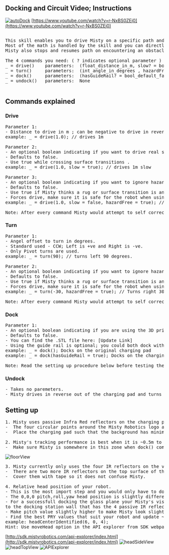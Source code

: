 ## Docking and Circuit Video; Instructions
[![autoDock](https://i.imgur.com/3qhCJNY.png)](https://www.youtube.com/watch?v=r-NxBS0ZEj0)
[https://www.youtube.com/watch?v=r-NxBS0ZEj0](https://www.youtube.com/watch?v=r-NxBS0ZEj0)
<pre>

This skill enables you to drive Misty on a specific path and dock on the wirless charger. 
Most of the math is handled by the skill and you can directly start writing code for your path.
Misty also stops and resumes path on encountering an obstacle. 

The 4 commands you need: ( ? indicates optional parameter )
_ = drive()    parameters:  (float_distance_in_m, slow? = bool_default_false , hazardFree? = bool_default_false )
_ = turn()     parameters:  (int_angle_in_degrees , hazardFree? = bool_default_false)
_ = dock()     parameters:  (hasGuideRail? = bool_default_false)
_ = undock()   parameters:  None

</pre>

## Commands explained
### Drive 
<pre>
Parameter 1: 
- Distance to drive in m ; can be negative to drive in reverse.
example: _ = drive(1.0); // drives 1m

Parameter 2:  
- An optional boolean indicating if you want to drive real slow for this distance.
- Defaults to false.
- Use true while crossing surface transitions .
example: _ = drive(1.0, slow = true); // drives 1m slow

Parameter 3: 
- An optional boolean indicating if you want to ignore hazards while driving this distance.
- Defaults to false.
- Use true if Misty thinks a rug or surface transition is an obstacle and stops. 
- Forces drive, make sure it is safe for the robot when using it.
example: _ = drive(1.0, slow = false, hazardFree = true); // drives 1m fast ignoring hazards

Note: After every command Misty would attempt to self correct any unintentional angular offset
</pre>

### Turn
<pre>
Parameter 1: 
- Angel offset to turn in degrees. 
- Standard used - CCW; Left is +ve and Right is -ve.
- Only Pivot turns are used. 
example: _ = turn(90); // turns left 90 degrees.

Parameter 2: 
- An optional boolean indicating if you want to ignore hazards while turning.
- Defaults to false.
- Use true if Misty thinks a rug or surface transition is an obstacle and stops. 
- Forces drive, make sure it is safe for the robot when using it.
example: _ = turn(-30, hazardFree = true); // Turns right 30 degrees ignoring hazards

Note: After every command Misty would attempt to self correct any unintentional angular offset
</pre>

### Dock
<pre>
Parameter 1:
- An optional boolean indicating if you are using the 3D printed guide rail on the charging pad.
- Defaults to false.
- You can find the .STL file here: [Update Link]
- Using the guide rail is optional; you could both dock with and without the guide rail.
example: _ = dock(); Docks on the original charging pad
example: _ = dock(hasGuideRail = true); Docks on the charging pad with the guide rail.

Note: Read the setting up procedure below before testing the code
</pre>

### Undock
<pre>
- Takes no paremeters.
- Misty drives in reverse out of the charging pad and turns 180 degrees.
</pre>

## Setting up

<pre>
1. Misty uses passive Infra Red reflectors on the charging pad to track relatve position. 
-  The four circular points around the Misty Robotics logo are the reflectors.
-  Place the charging pad such that the background has minimal IR reflective elements.

2. Misty's tracking performance is best when it is ~0.5m to ~1.5m from the charging pad.
-  Make sure Misty is somewhere in this zone when dock() command is called by the skill.
</pre>
![floorView](https://i.imgur.com/ZEKTBkV.jpg)
<pre>
3. Misty currently only uses the four IR reflectors on the vertical wall of the charger.
-  There are two more IR reflectors on the top surface of the charger. 
-  Cover them with tape so it does not confuse Misty.

4. Relative head position of your robot. 
- This is the most import step and you would only have to do it once for each robot. 
- The 0,0,0 pitch,roll,yaw head position is slightly different in each robot.
- For a successfull docking the glass plane your Misty's visor be look almost parallel 
to the docking station wall that has the 4 passive IR reflectors. 
- Make pitch value slightly higher to make Misty look slightly downwards (maybe +2).
- Find the best PRY values that suit your robot and update ~line37 in the skill .js file.
example: headCenterIdentified(6, 0, 4);
Hint: Use moveHead option in the API explorer from SDK webpage to play around these values. 
</pre>
[http://sdk.mistyrobotics.com/api-explorer/index.html](http://sdk.mistyrobotics.com/api-explorer/index.html)
![headSideView](https://i.imgur.com/dhaaMx9.jpg)
![headTopView](https://i.imgur.com/fv6LVF3.jpg)
![APIExplorer](https://i.imgur.com/7ywA6qn.png)



